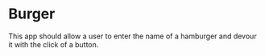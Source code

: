 # Burger

This app should allow a user to enter the name of a hamburger and devour it with the click of a button.
